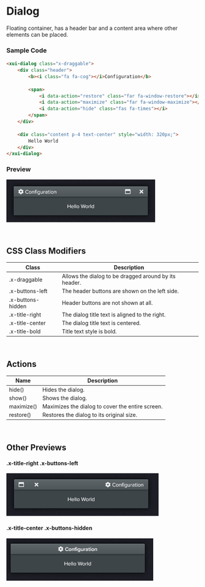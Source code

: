 # Dialog

Floating container, has a header bar and a content area where other elements can be placed.

### Sample Code

```html
<xui-dialog class="x-draggable">
    <div class="header">
        <b><i class="fa fa-cog"></i>Configuration</b>

        <span>
            <i data-action="restore" class="far fa-window-restore"></i>
            <i data-action="maximize" class="far fa-window-maximize"></i>
            <i data-action="hide" class="fas fa-times"></i>
        </span>
    </div>

    <div class="content p-4 text-center" style="width: 320px;">
        Hello World
    </div>
</xui-dialog>
```

### Preview

![xui-dialog](./img/xui-dialog.png)

&nbsp;<br/>
## CSS Class Modifiers

|Class						|Description|
|-							|-|
|.x-draggable				|Allows the dialog to be dragged around by its header.|
|.x-buttons-left			|The header buttons are shown on the left side.|
|.x-buttons-hidden			|Header buttons are not shown at all.|
|.x-title-right				|The dialog title text is aligned to the right.|
|.x-title-center			|The dialog title text is centered.|
|.x-title-bold				|Title text style is bold.|

&nbsp;<br/>
## Actions

|Name						|Description|
|-							|-|
|hide()						|Hides the dialog.|
|show()						|Shows the dialog.|
|maximize()					|Maximizes the dialog to cover the entire screen.|
|restore()					|Restores the dialog to its original size.|

&nbsp;<br/>
## Other Previews

#### .x-title-right .x-buttons-left
![xui-dialog](./img/xui-dialog-x-title-right.png)

#### .x-title-center .x-buttons-hidden
![xui-dialog](./img/xui-dialog-x-title-center.png)
